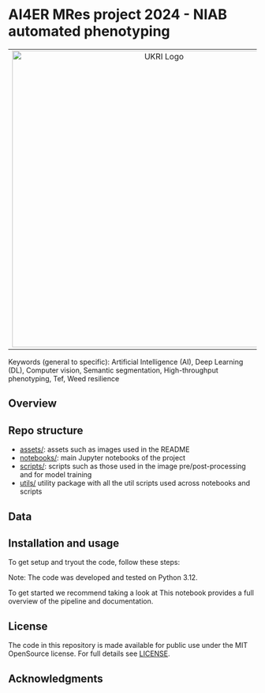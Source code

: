 # AI4ER MRes project 2024 - NIAB automated phenotyping

<table>
  <tr align="center">
    <!-- UKRI Logo -->
    <td align="center">
      <img src="assets/images/readme/logo_ukri_colour.png" alt="UKRI Logo" width="600" />
    </td>
    <!-- University of Cambridge Logo -->
    <td align="center">
      <img src="assets/images/readme/logo_cambridge_colour.jpg" alt="University of Cambridge logo" width="600" />
    </td>
  </tr>
</table>

Keywords (general to specific): Artificial Intelligence (AI), Deep Learning (DL), Computer vision, Semantic segmentation, High-throughput phenotyping, Tef, Weed resilience

## Overview

## Repo structure

* [assets/](./assets/): assets such as images used in the README
* [notebooks/](./notebooks/): main Jupyter notebooks of the project
* [scripts/](./scripts/): scripts such as those used in the image pre/post-processing and for model training
* [utils/](./utils/) utility package with all the util scripts used across notebooks and scripts

## Data

## Installation and usage

To get setup and tryout the code, follow these steps:

Note: The code was developed and tested on Python 3.12.

To get started we recommend taking a look at 
This notebook provides a full overview of the pipeline and documentation.

## License

The code in this repository is made available for public use under the MIT OpenSource license. For full details see [LICENSE](./LICENSE).

## Acknowledgments
